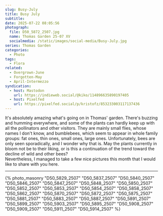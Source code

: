 ```yaml
---
slug: Busy-July
title: Busy July
subtitle:
date: 2025-07-22 08:05:56
photograph:
  file: D50_5872_2507.jpg
  name: Thomas Garden 25-07 XV
  socialmedia: /static/images/social-media/Busy-July.jpg
series: Thomas Garden
categories:
  - Photo
tags:
  - Flora
related:
  - Overgrown-June
  - Forgotten-May
  - April-Intermezzo
syndication:
  - host: Mastodon
    url: https://indieweb.social/@kiko/114896635890197405
  - host: Pixelfed
    url: https://pixelfed.social/p/kristofz/853233003117137436
---
```


It's absolutely amazing what's going on in Thomas' garden. There's buzzing and humming everywhere, and some of the plants can hardly keep up with all the pollinators and other visitors. They are mainly small flies, whose names I don't know, and bumblebees, which seem to appear in whole family groups: fat ones, thin ones, small ones, large ones. Unfortunately, bees are only seen sporadically, and I wonder why that is. May the plants currently in bloom not be to their liking, or is this a continuation of the trend toward the decline of wild and other bees?  
Nevertheless, I managed to take a few nice pictures this month that I would like to share with you here.

<!-- more -->

---

{% photo_masonry
"D50_5829_2507"
"D50_5837_2507"
"D50_5840_2507"
"D50_5846_2507"
"D50_5847_2507"
"D50_5848_2507"
"D50_5850_2507"
"D50_5852_2507"
"D50_5853_2507"
"D50_5854_2507"
"D50_5858_2507"
"D50_5862_2507"
"D50_5870_2507"
"D50_5872_2507"
"D50_5875_2507"
"D50_5881_2507"
"D50_5883_2507"
"D50_5887_2507"
"D50_5891_2507"
"D50_5899_2507"
"D50_5903_2507"
"D50_5895_2507"
"D50_5908_2507"
"D50_5909_2507"
"D50_5911_2507"
"D50_5914_2507"
%}
